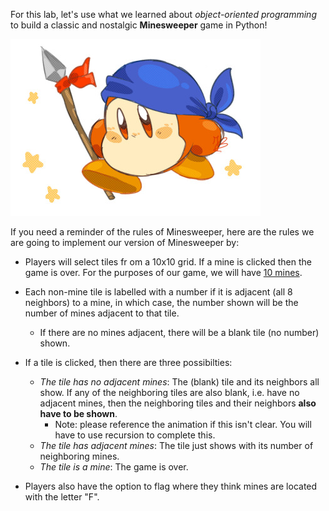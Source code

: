 For this lab, let's use what we learned about *object-oriented programming* to build a classic and nostalgic **Minesweeper** game in Python!     

<img src="images/dee.jpg">

If you need a reminder of the rules of Minesweeper, here are the rules we are going to implement our version of Minesweeper by: 

* Players will select tiles fr om a 10x10 grid. If a mine is clicked then the game is over. For the purposes of our game, we will have <u>10 mines</u>.

* Each non-mine tile is labelled with a number if it is adjacent (all 8 neighbors) to a mine, in which case, the number shown will be the number of mines adjacent to that tile.

  * If there are no mines adjacent, there will be a blank tile (no number) shown.

* If a tile is clicked, then there are three possibilties:

  * *The tile has no adjacent mines*: The (blank) tile and its neighbors all show. If any of the neighboring tiles are also blank, i.e. have no adjacent mines, then the neighboring tiles and their neighbors **also have to be shown**. 
    * Note: please reference the animation if this isn't clear. You will have to use recursion to complete this.
  * *The tile has adjacent mines*: The tile just shows with its number of neighboring mines.
  * *The tile is a mine*: The game is over.

* Players also have the option to flag where they think mines are located with the letter "F". 

  



